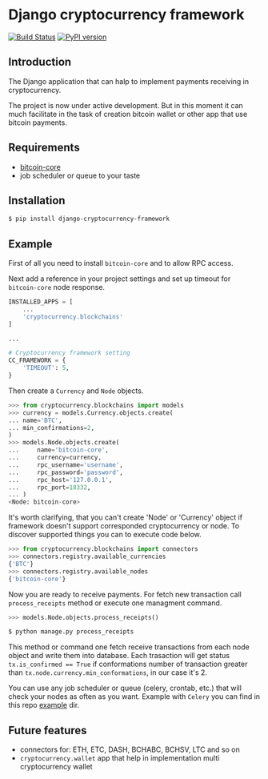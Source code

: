 # Django cryptocurrency framework

[![Build Status](https://travis-ci.org/madnesspie/django-cryptocurrency-framework.svg?branch=master)](https://travis-ci.org/madnesspie/django-cryptocurrency-framework)
[![PyPI version](https://badge.fury.io/py/django-cryptocurrency-framework.svg)](https://badge.fury.io/py/django-cryptocurrency-framework)

## Introduction
The Django application that can halp to implement payments receiving in cryptocurrency.

The project is now under active development. But in this moment it can much facilitate in the task of creation bitcoin wallet or other app that use bitcoin payments.

## Requirements
- [bitcoin-core](https://bitcoincore.org/en/download/)
- job scheduler or queue to your taste


## Installation
```bash
$ pip install django-cryptocurrency-framework
```

## Example
First of all you need to install `bitcoin-core` and to allow RPC access.

Next add a reference in your project settings and set up timeout for `bitcoin-core` node response.
```python
INSTALLED_APPS = [
    ...
    'cryptocurrency.blockchains'
]

...

# Cryptocurrency framework setting
CC_FRAMEWORK = {
    'TIMEOUT': 5,
}
```

Then create a `Currency` and `Node` objects.
```python
>>> from cryptocurrency.blockchains import models
>>> currency = models.Currency.objects.create(
... name='BTC',
... min_confirmations=2,
)
>>> models.Node.objects.create(
...     name='bitcoin-core',
...     currency=currency,
...     rpc_username='username',
...     rpc_password='password',
...     rpc_host='127.0.0.1',
...     rpc_port=18332,
... )
<Node: bitcoin-core>
```

It's worth clarifying, that you can't create 'Node' or 'Currency' object if framework doesn't support corresponded cryptocurrency or node. To discover supported things you can to execute code below.
```python
>>> from cryptocurrency.blockchains import connectors
>>> connectors.registry.available_currencies
{'BTC'}
>>> connectors.registry.available_nodes
{'bitcoin-core'}
```

Now you are ready to receive payments. For fetch new transaction call `process_receipts` method or execute one managment command.
```python
>>> models.Node.objects.process_receipts()
```
```bash
$ python manage.py process_receipts
```
This method or command one fetch receive transactions from each node object and write them into database. Each trasaction will get status `tx.is_confirmed == True` if conformations number of transaction greater than `tx.node.currency.min_conformations`, in our case it's 2.

You can use any job scheduler or queue (celery, crontab, etc.) that will check your nodes as often as you want.
Example with `Celery` you can find in this repo [example](https://github.com/HelloCreepy/django-cryptocurrency-framework/tree/master/example) dir.


## Future features
- connectors for: ETH, ETC, DASH, BCHABC, BCHSV, LTC and so on
- `cryptocurrency.wallet` app that help in implementation multi cryptocurrency wallet
